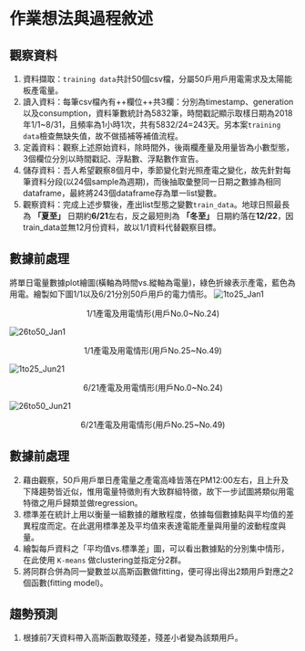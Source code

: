 # 作業想法與過程敘述
## 觀察資料
1. 資料擷取：`training data`共計50個csv檔，分屬50戶用戶用電需求及太陽能板產電量。
2. 讀入資料：每筆csv檔內有++欄位++共3欄：分別為timestamp、generation以及consumption，資料筆數統計為5832筆，時間戳記顯示取樣日期為2018年1/1~8/31，且頻率為1小時1次，共有5832/24=243天。另本案`training data`檢查無缺失值，故不做插補等補值流程。
3. 定義資料：觀察上述原始資料，除時間外，後兩欄產量及用量皆為小數型態，3個欄位分別以時間戳記、浮點數、浮點數作宣告。
4. 儲存資料：吾人希望觀察8個月中，季節變化對光照產電之變化，故先針對每筆資料分段(以24個sample為週期)，而後抽取彙整同一日期之數據為相同dataframe，最終將243個dataframe存為單一list變數。
7. 觀察資料：完成上述步驟後，產出list型態之變數`train_data`。地球日照最長為 **「夏至」** 日期約**6/21**左右，反之最短則為 **「冬至」** 日期約落在**12/22**，因train_data並無12月份資料，故以1/1資料代替觀察目標。

## 數據前處理
將單日電量數據plot繪圖(橫軸為時間vs.縱軸為電量)，綠色折線表示產電，藍色為用電。繪製如下圖1/1以及6/21分別50戶用戶的電力情形。
![1to25_Jan1](https://user-images.githubusercontent.com/117910213/203584383-feaddea1-9d97-4a71-8851-366d8fdbe693.png)
<center>1/1產電及用電情形(用戶No.0~No.24)</center>

![26to50_Jan1](https://user-images.githubusercontent.com/117910213/203584408-bce1d542-ee03-4336-82ee-b04f30597c2f.png)
<center>1/1產電及用電情形(用戶No.25~No.49)</center>

![1to25_Jun21](https://user-images.githubusercontent.com/117910213/203583711-0da20865-281f-4913-9308-6721a6ac9dfa.png)
<center>6/21產電及用電情形(用戶No.0~No.24)</center>

![26to50_Jun21](https://user-images.githubusercontent.com/117910213/203583715-ce765cf2-c9c6-4f64-a613-f558d557c090.png)
<center>6/21產電及用電情形(用戶No.25~No.49)</center>

## 數據前處理
2. 藉由觀察，50戶用戶單日產電量之產電高峰皆落在PM12:00左右，且上升及下降趨勢皆近似，惟用電量特徵則有大致群組特徵，故下一步試圖將類似用電特徵之用戶歸類並做regression。
3. 標準差在統計上用以衡量一組數據的離散程度，依據每個數據點與平均值的差異程度而定。在此選用標準差及平均值來表達電能產量與用量的波動程度與量。
4. 繪製每戶資料之「平均值vs.標準差」圖，可以看出數據點的分別集中情形，在此使用 `K-means` 做clustering並指定分2群。
5. 將同群合併為同一變數並以高斯函數做fitting，便可得出得出2類用戶對應之2個函數(fitting model)。

## 趨勢預測
1. 根據前7天資料帶入高斯函數取殘差，殘差小者變為該類用戶。
